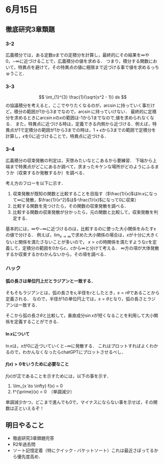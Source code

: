# 6月15日
## 徹底研究3章類題
### 3-2
広義積分では，ある定数$a$までの定積分を計算し，最終的にその結果を$\infty$や0，$-\infty$に近づけることで，広義積分の値を求める．
つまり，積分する関数において，特異点を避けて，その特異点の値に極限まで近づける事で値を求めるっちゅうこと．

### 3-3
$$
\int_{1}^{3} \frac{1}{\sqrt{x^2 - 1}} dx
$$
の協議積分を考えると，ここでやりたくなるのが，$\arcsin$に持っていく事だけど，積分の範囲が$1$から$3$までなので，$\arcsin$に持っていけない．
最終的に定積分を求めるときに$\arcsin x$の$x$の範囲は-1から1までなので,値を求められなくなる．
また，特異点に近づける時は，定義できる内側から近づける．例えば，特異点が$1$で定積分の範囲が$1$から$3$までの時は，$1 + \epsilon$から$3$までの範囲で定積分を計算し，$\epsilon$を0に近づけることで，特異点に近づける．
### 3-4
広義積分の収束発散の判定は，天啓みたいなとこあるから要練習．
下端から上端まで特異点がどこにあるか調べて，求まったキケンな場所がどのようにふるまうか（収束するか発散するか）を調べる．

考え方のフローを以下に示す．

1. 収束発散が既知の関数と比較することを目指す（$\frac{1}{x}$は$\ln x$になって$\infty$に発散，$\frac{1}{x^2}$は$-\frac{1}{x}$になって0に収束）
2. 比較する関数を見つけたら，その関数の収束発散を調べる．
3. 比較する関数の収束発散が分かったら，元の関数と比較して，収束発散を判定する．

基本的には，$\infty$や$-\infty$に近づけるのは，比較するのに使った大小関係をみたすxの値で分ける．
例えば，$\lim_{x \to \infty}$で求めた大小関係の場合は，$x$が十分に大きくないと関係を満たさないことが多いので，
$x > c$の時関係を満たすような$c$を定義して，定積分の範囲を0から$c$，$c$から$\infty$と分けて考える．
$\infty$方の項が大体発散するか収束するかわかんないから，その項を調べる．

### ハック
#### 弧の長さは単位円上だとラジアンと一致する．
そもそもラジアンとは，弧の長さを$s$,半径を$r$としたとき，$s = r \theta$であることから定義される．
なので，半径が1の単位円上では，$s = \theta$となり，弧の長さとラジアンは一致する．

そこから弧の長さ$\theta$と比較して，垂直成分$\sin x$が短くなることを利用して大小関係を定義することができる．

#### $\ln x$について
$\ln x$は，$x$が0に近づいていくと$-\infty$に発散する．
これはプロットすればよくわかるので，わかんなくなったらchatGPTにプロットさせるべし．

#### $f(x) > 0$をいうために必要なこと
$f(x)$が正であることを示すためには，以下の事を示す．
1. \lim_{x \to \infty} f(x) = 0
2. f^{\prime}(x) < 0　（単調減少）

単調減少かつ，どこまで進んでも0で，マイナスにならない事を示せば，その関数は正といえるぞ！


## 明日やること
- 徹底研究3章類題完答
- R2年過去問
- ソート記憶定着（特にクイック・バケットソート）これは最近さぼってるから優先度高め．